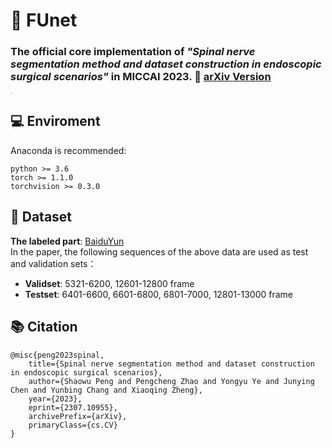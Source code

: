 
# 🏥 FUnet
### The official core implementation of *"Spinal nerve segmentation method and dataset construction in endoscopic surgical scenarios"* in MICCAI 2023. 🎉 [arXiv Version](https://arxiv.org/ftp/arxiv/papers/2307/2307.10955.pdf)

<img src="https://github.com/zzzzzzpc/FUnet/assets/45305834/1f58e507-4ed6-42bb-9eb4-37dabc3da14d" style="zoom:10%" />

## 💻 Enviroment
Anaconda is recommended:  
```
python >= 3.6  
torch >= 1.1.0  
torchvision >= 0.3.0  
```

## 📂 Dataset
**The labeled part**: [BaiduYun]()  
In the paper, the following sequences of the above data are used as test and validation sets：  
- **Validset**: 5321-6200, 12601-12800 frame    
- **Testset**: 6401-6600, 6601-6800, 6801-7000, 12801-13000 frame  

## 📚 Citation
```
@misc{peng2023spinal,
    title={Spinal nerve segmentation method and dataset construction in endoscopic surgical scenarios},
    author={Shaowu Peng and Pengcheng Zhao and Yongyu Ye and Junying Chen and Yunbing Chang and Xiaoqing Zheng},
    year={2023},
    eprint={2307.10955},
    archivePrefix={arXiv},
    primaryClass={cs.CV}
}
```











